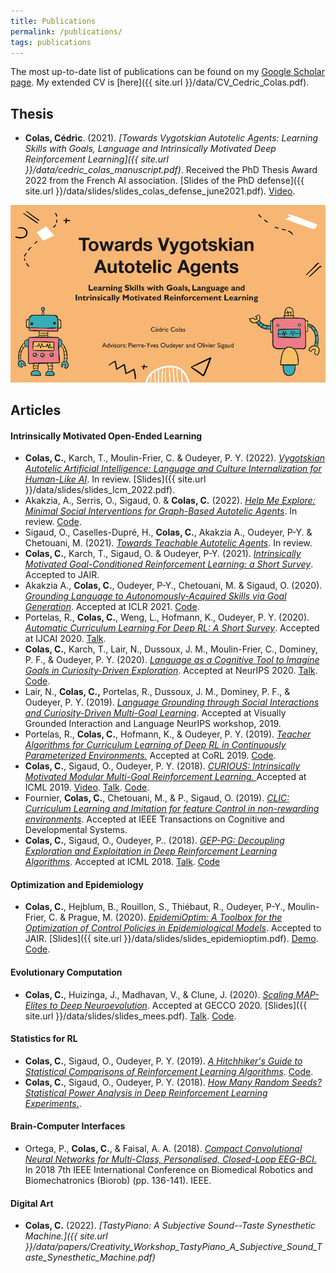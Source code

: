 ```yaml
---
title: Publications
permalink: /publications/
tags: publications
---
```


The most up-to-date list of publications can be found on my [Google Scholar page](https://scholar.google.fr/citations?hl=fr&user=VBz8gZ4AAAAJ&view_op=list_works&sortby=pubdate).
My extended CV is [here]({{ site.url }}/data/CV_Cedric_Colas.pdf).

## Thesis

* **Colas, Cédric**. (2021). *[Towards Vygotskian Autotelic Agents: Learning Skills with Goals,
  Language and Intrinsically Motivated Deep Reinforcement Learning]({{ site.url }}/data/cedric_colas_manuscript.pdf)*.  Received the PhD Thesis Award 2022 from the French 
  AI association. [Slides of the PhD defense]({{ site.url }}/data/slides/slides_colas_defense_june2021.pdf). [Video](https://www.youtube.com/watch?v=x4vS557rhAM).

<img class="small-image" src="/images/thesis.png" alt=""/>


## Articles

#### Intrinsically Motivated Open-Ended Learning

* **Colas, C.**, Karch, T., Moulin-Frier, C. & Oudeyer, P. Y. (2022). *[Vygotskian Autotelic Artificial Intelligence: Language and Culture Internalization for Human-Like AI](https://arxiv.org/pdf/2206.01134.pdf)*. In review. [Slides]({{ site.url }}/data/slides/slides_lcm_2022.pdf).
* Akakzia, A., Serris, O., Sigaud, 0. & **Colas, C.** (2022). *[Help Me Explore: Minimal Social Interventions for Graph-Based Autotelic Agents](https://arxiv.org/pdf/2202.05129.pdf)*. In review. [Code](https://github.com/akakzia/gangstr).
* Sigaud, O., Caselles-Dupré, H., **Colas, C.**, Akakzia A., Oudeyer, P-Y. & Chetouani, M. (2021). *[Towards Teachable Autotelic Agents](https://arxiv.org/pdf/2105.11977.pdf)*. 
  In review.
* **Colas, C.**, Karch, T., Sigaud, O. & Oudeyer, P-Y.  (2021). *[Intrinsically Motivated Goal-Conditioned Reinforcement Learning: a Short Survey](https://arxiv.org/pdf/2006.07185.pdf)*. Accepted to JAIR.
* Akakzia A., **Colas, C.**, Oudeyer, P-Y., Chetouani, M. & Sigaud, O. (2020). *[Grounding Language to Autonomously-Acquired Skills via Goal Generation](https://arxiv.org/pdf/2012.09830.pdf)*. Accepted at ICLR 2021. [Code](https://github.com/akakzia/decstr/).
* Portelas, R., **Colas, C.**, Weng, L., Hofmann, K., Oudeyer, P. Y. (2020). *[Automatic Curriculum Learning For Deep RL: A Short Survey](https://arxiv.org/abs/2003.04664)*. 
  Accepted at IJCAI 2020. [Talk](https://www.youtube.com/watch?v=MnvhEJIme6k&t=16s).
* **Colas, C.**, Karch, T., Lair, N., Dussoux, J. M., Moulin-Frier, C., Dominey, P. F., & Oudeyer, P. Y. (2020). *[Language as a Cognitive Tool to Imagine Goals in Curiosity-Driven
  Exploration](https://arxiv.org/pdf/2002.09253.pdf)*. Accepted at NeurIPS 2020. [Talk](https://slideslive.com/38937386/language-as-a-cognitive-tool-to-imagine-goals-in-curiosity-driven-exploration?ref=speaker-28788-popular). [Code](https://github.com/flowersteam/imagine).
* Lair, N., **Colas, C.,** Portelas, R., Dussoux, J. M., Dominey, P. F., & Oudeyer, P. Y. (2019). *[Language Grounding through Social Interactions and Curiosity-Driven
  Multi-Goal Learning](https://hal.archives-ouvertes.fr/hal-02369866/document)*. Accepted at Visually Grounded Interaction and Language NeurIPS workshop, 2019. 
* Portelas, R., **Colas, C.**, Hofmann, K., & Oudeyer, P. Y. (2019). *[Teacher Algorithms for Curriculum Learning of Deep RL in Continuously Parameterized Environments.](https://arxiv.org/pdf/1910.07224.pdf)* Accepted
  at CoRL 2019. [Code](https://github.com/flowersteam/teachDeepRL).
* **Colas, C.**, Sigaud, O., Oudeyer, P. Y. (2018). *[CURIOUS: Intrinsically Motivated Modular Multi-Goal Reinforcement Learning. ](https://arxiv.org/abs/1810.06284)* Accepted at
  ICML 2019. [Video](https://www.youtube.com/watch?v=SLYeRDpWa5k). [Talk](https://youtube.videoken.com/embed/v-W4JSWUX28?tocitem=24). [Code](https://github.com/flowersteam/curious).
* Fournier, **Colas, C.**, Chetouani, M., & P., Sigaud, O. (2019). *[CLIC: Curriculum Learning and Imitation for feature Control in non-rewarding environments](https://arxiv.org/abs/1901.09720)*. Accepted at IEEE Transactions on Cognitive and Developmental Systems.
* **Colas, C.**, Sigaud, O., Oudeyer, P.. (2018). *[GEP-PG: Decoupling Exploration and Exploitation in Deep Reinforcement Learning Algorithms](https://arxiv.org/abs/1802.05054)*.
  Accepted at ICML 2018. [Talk](https://www.youtube.com/watch?t=2080&v=MK-oAqHjdmg&feature=youtu.be). [Code](https://github.com/flowersteam/geppg)

#### Optimization and Epidemiology

* **Colas, C.**, Hejblum, B., Rouillon, S., Thiébaut, R., Oudeyer, P-Y., Moulin-Frier, C. & Prague, M. (2020). *[EpidemiOptim: A Toolbox for the Optimization of Control
  Policies in Epidemiological Models](https://arxiv.org/pdf/2010.04452.pdf)*. Accepted to JAIR. [Slides]({{ site.url }}/data/slides/slides_epidemioptim.pdf). [Demo](https://epidemioptim.bordeaux.inria.fr/). [Code](https://github.com/flowersteam/epidemioptim).

#### Evolutionary Computation

* **Colas, C.**, Huizinga, J., Madhavan, V., & Clune, J. (2020). *[Scaling MAP-Elites to Deep Neuroevolution](https://arxiv.org/pdf/2003.01825.pdf)*. Accepted at GECCO 2020. 
  [Slides]({{ site.url }}/data/slides/slides_mees.pdf). [Talk](https://youtu.be/m2peevXlgKY). [Code](https://github.com/uber-research/Map-Elites-Evolutionary).

#### Statistics for RL
* **Colas, C.**, Sigaud, O., Oudeyer, P. Y. (2019). *[A Hitchhiker's Guide to Statistical Comparisons of Reinforcement Learning Algorithms](https://openreview.net/forum?id=ryx0N3IaIV)*. [Code](https://github.com/flowersteam/rl_stats).
* **Colas, C.**, Sigaud, O., Oudeyer, P. Y. (2018). *[How Many Random Seeds? Statistical Power Analysis in Deep Reinforcement Learning Experiments.](https://arxiv.org/abs/1806.08295)*.

#### Brain-Computer Interfaces
* Ortega, P., **Colas, C.**, & Faisal, A. A. (2018). *[Compact Convolutional Neural Networks for Multi-Class, Personalised, Closed-Loop EEG-BCI.](https://ieeexplore.ieee.org/stamp/stamp.jsp?arnumber=8487644)* In 2018 7th IEEE
  International Conference on Biomedical Robotics and Biomechatronics (Biorob) (pp. 136-141). IEEE.

#### Digital Art
* **Colas, C.** (2022). *[TastyPiano: A Subjective Sound--Taste Synesthetic Machine.]({{ site.url }}/data/papers/Creativity_Workshop_TastyPiano_A_Subjective_Sound_Taste_Synesthetic_Machine.pdf)*